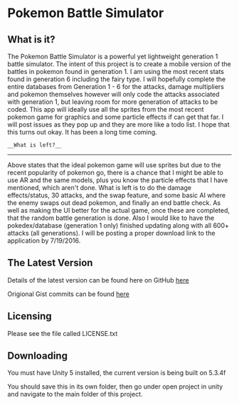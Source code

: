 # Pokemon Battle Simulator
  
  __What is it?__
  ---

  The Pokemon Battle Simulator is a powerful yet lightweight generation 1 battle simulator. The intent of this project is to create a mobile version of the battles in pokemon found in generation 1. I am using the most recent stats found in generation 6 including the fairy type. I will hopefully complete the entire databases from Generation 1 - 6 for the attacks, damage multipliers and pokemon themselves however will only code the attacks associated with generation 1, but leaving room for more generation of attacks to be coded. This app will ideally use all the sprites from the most recent pokemon game for graphics and some particle effects if  can get that far. 
  I will post issues as they pop up and they are more like a todo list. I hope that this turns out okay. It has been a long time coming. 
  
    __What is left?__
  ---
  
  Above states that the ideal pokemon game will use sprites but due to the recent popularity of pokemon go, there is a chance that I might be able to use AR and the same models, plus you know the particle effects that I have mentioned, which aren't done. What is left is to do the damage effects/status, 30 attacks, and the swap feature, and some basic AI where the enemy swaps out dead pokemon, and finally an end battle check. As well as making the UI better for the actual game, once these are completed, that the random battle generation is done. Also I would like to have the pokedex/database (generation 1 only) finished updating along with all 600+ attacks (all generations). I will be posting a proper download link to the application by 7/19/2016.
  
  __The Latest Version__
  ---

  Details of the latest version can be found here on GitHub [here](https://github.com/DanFlannel/Pokemon_Battle_Simulator)
  
  Origional Gist commits can be found [here](https://gist.github.com/DanFlannel/3a784369da08a71bdb85)

  
  **Licensing**
  ---

  Please see the file called LICENSE.txt

  
  **Downloading**
  ---  
  You must have Unity 5 installed, the current version is being built 
  on 5.3.4f
  
  You should save this in its own folder, then go under open project in
  unity and navigate to the main folder of this project.

  
  
